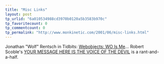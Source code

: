 ```yaml
---
title: "Misc Links"
layout: post
tp_urlid: "6a010534988cd3970b0120a5b3583b970c"
tp_favoritecount: 0
tp_commentcount: 0
tp_permalink: "http://www.monkinetic.com/2001/06/misc-links.html"
---
```

Jonathan &quot;Wolf&quot; Rentsch in Tidbits: <a href="http://db.tidbits.com/getbits.acgi?tbart=06465">Webobjects: WO Is Me</a>... Robert Scoble&#39;s <a href="http://groups.yahoo.com/group/decentralization/message/2978">YOUR MESSAGE HERE IS THE VOICE OF THE DEVIL</a> is a rant-and-a-half.
